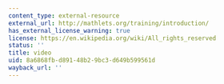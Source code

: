 ```yaml
---
content_type: external-resource
external_url: http://mathlets.org/training/introduction/
has_external_license_warning: true
license: https://en.wikipedia.org/wiki/All_rights_reserved
status: ''
title: video
uid: 8a6868fb-d891-48b2-9bc3-d649b599561d
wayback_url: ''
---
```

